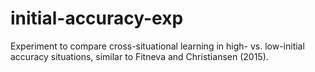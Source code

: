 # initial-accuracy-exp
Experiment to compare cross-situational learning in high- vs. low-initial accuracy situations, similar to Fitneva and Christiansen (2015).
